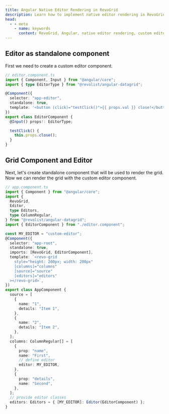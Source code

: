 ```yaml
---
title: Angular Native Editor Rendering in RevoGrid
description: Learn how to implement native editor rendering in RevoGrid with Angular, enabling custom in-cell editing using Angular components.
head:
  - - meta
    - name: keywords
      content: RevoGrid, Angular, native editor rendering, custom editor, in-cell editing, Angular editor grid, data grid editor, Angular integration, custom cell editor, Angular grid components
---
```


<!--@include: ../parts/editor.header.md-->

## Editor as standalone component

First we need to create a custom editor component.

```ts
// editor.component.ts
import { Component, Input } from "@angular/core";
import { type EditorType } from "@revolist/angular-datagrid";

@Component({
  selector: "app-editor",
  standalone: true,
  template: '<button (click)="testClick()">{{ props.val }} close!</button>',
})
export class EditorComponent {
  @Input() props!: EditorType;

  testClick() {
    this.props.close();
  }
}
```

## Grid Component and Editor

Next, let's create standalone component that will be used to render the grid.
Now we can render the grid with the custom editor component.


```ts
// app.component.ts
import { Component } from "@angular/core";
import {
  RevoGrid,
  Editor,
  type Editors,
  type ColumnRegular,
} from "@revolist/angular-datagrid";
import { EditorComponent } from "./editor.component";

const MY_EDITOR = "custom-editor";
@Component({
  selector: "app-root",
  standalone: true,
  imports: [RevoGrid, EditorComponent],
  template: `<revo-grid
    style="height: 200px; width: 200px"
    [columns]="columns"
    [source]="source"
    [editors]="editors"
  ></revo-grid>`,
})
export class AppComponent {
  source = [
    {
      name: "1",
      details: "Item 1",
    },
    {
      name: "2",
      details: "Item 2",
    },
  ];
  columns: ColumnRegular[] = [
    {
      prop: "name",
      name: "First",
      // define editor
      editor: MY_EDITOR,
    },
    {
      prop: "details",
      name: "Second",
    },
  ];
  // provide editor classes
  editors: Editors = { [MY_EDITOR]: Editor(EditorComponent) };
}
```



<!--@include: ../../demo/angular/angular.editor.md-->
